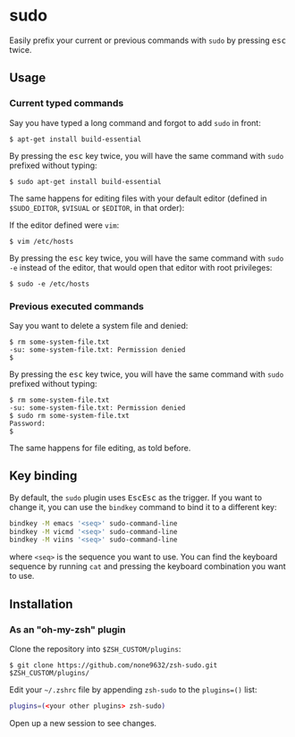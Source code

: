 # sudo

Easily prefix your current or previous commands with `sudo` by pressing <kbd>esc</kbd> twice.

## Usage

### Current typed commands

Say you have typed a long command and forgot to add `sudo` in front:

```console
$ apt-get install build-essential
```

By pressing the <kbd>esc</kbd> key twice, you will have the same command with `sudo` prefixed without typing:

```console
$ sudo apt-get install build-essential
```

The same happens for editing files with your default editor (defined in `$SUDO_EDITOR`, `$VISUAL` or `$EDITOR`, in that order):

If the editor defined were `vim`:

```console
$ vim /etc/hosts
```

By pressing the <kbd>esc</kbd> key twice, you will have the same command with `sudo -e` instead of the editor, that would open that editor with root privileges:

```console
$ sudo -e /etc/hosts
```

### Previous executed commands

Say you want to delete a system file and denied:

```console
$ rm some-system-file.txt
-su: some-system-file.txt: Permission denied
$
```

By pressing the <kbd>esc</kbd> key twice, you will have the same command with `sudo` prefixed without typing:

```console
$ rm some-system-file.txt
-su: some-system-file.txt: Permission denied
$ sudo rm some-system-file.txt
Password:
$
```

The same happens for file editing, as told before.

## Key binding

By default, the `sudo` plugin uses <kbd>Esc</kbd><kbd>Esc</kbd> as the trigger.
If you want to change it, you can use the `bindkey` command to bind it to a different key:

```sh
bindkey -M emacs '<seq>' sudo-command-line
bindkey -M vicmd '<seq>' sudo-command-line
bindkey -M viins '<seq>' sudo-command-line
```

where `<seq>` is the sequence you want to use. You can find the keyboard sequence
by running `cat` and pressing the keyboard combination you want to use.

## Installation

### As an "oh-my-zsh" plugin

Clone the repository into ```$ZSH_CUSTOM/plugins```:

```console
$ git clone https://github.com/none9632/zsh-sudo.git $ZSH_CUSTOM/plugins/
```

Edit your ```~/.zshrc``` file by appending ```zsh-sudo``` to the ```plugins=()``` list:

```sh
plugins=(<your other plugins> zsh-sudo)
```

Open up a new session to see changes.